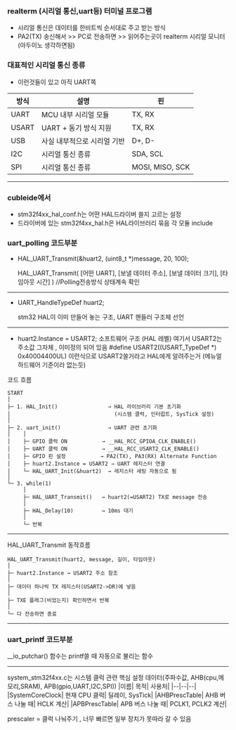 ### realterm (시리얼 통신,uart등) 터미널 프로그램 
- 시리얼 통신은 데이터를 한비트씩 순서대로 주고 받는 방식
- PA2(TX) 송신해서 >> PC로 전송하면 >> 읽어주는곳이 realterm 시리얼 모니터 (아두이노 생각하면됨)

### 대표적인 시리얼 통신 종류
- 이런것들이 있고 아직 UART쪽 

|방식|	설명|	핀|
|--|--|--|
|UART|	MCU 내부 시리얼 모듈|	TX, RX|
|USART|	UART + 동기 방식 지원|	TX, RX|
|USB|	사실 내부적으로 시리얼 기반|	D+, D-|
|I2C|	시리얼 통신 종류|	SDA, SCL|
|SPI|	시리얼 통신 종류|	MOSI, MISO, SCK|
***
### cubleide에서 
- stm32f4xx_hal_conf.h는 어떤 HAL드라이버 쓸지 고르는 설정
- 드라이버에 있는 stm32f4xx_hal.h은 HAL라이브러리 묶음 각 모듈 include

### uart_polling 코드부분
- HAL_UART_Transmit(&huart2, (uint8_t *)message, 20, 100); 
  
  HAL_UART_Transmit( [어떤 UART], [보낼 데이터 주소], [보낼 데이터 크기], [타임아웃 시간] ) //Polling전송방식 상태계속 확인 
***
- UART_HandleTypeDef huart2;
 
  stm32 HAL이 이미 만들어 놓는 구조, UART 핸들러 구조체 선언
***
- huart2.Instance = USART2; 소프트웨어 구조 (HAL 레벨) 
  여기서 USART2는 주소값 그자체 , 이미정의 되어 있음 #define USART2((USART_TypeDef *) 0x40004400UL) 이런식으로 
  USART2쓸거라고 HAL에게 알려주는거 (메뉴얼 하드웨어 기준이라 없는듯)

코드 흐름
```
START
│
├─ 1. HAL_Init()                → HAL 라이브러리 기본 초기화
│                                 (시스템 클럭, 인터럽트, SysTick 설정)
│
├─ 2. uart_init()               → UART 관련 초기화
│    │
│    ├─ GPIO 클럭 ON           → __HAL_RCC_GPIOA_CLK_ENABLE()
│    ├─ UART 클럭 ON           → __HAL_RCC_USART2_CLK_ENABLE()
│    ├─ GPIO 핀 설정           → PA2(TX), PA3(RX) Alternate Function
│    ├─ huart2.Instance = USART2 → UART 레지스터 연결
│    └─ HAL_UART_Init(&huart2)  → 레지스터 세팅 자동으로 됨
│
└─ 3. while(1) 
     │
     ├─ HAL_UART_Transmit()   → huart2(=USART2) TX로 message 전송
     │
     ├─ HAL_Delay(10)         → 10ms 대기
     │
     └─ 반복
```
***
HAL_UART_Transmit 동작흐름 
```
HAL_UART_Transmit(huart2, message, 길이, 타임아웃)
│
├─ huart2.Instance → USART2 주소 참조
│
├─ 데이터 하나씩 TX 레지스터(USART2->DR)에 넣음
│
├─ TXE 플래그(비었는지) 확인하면서 반복
│
└─ 다 전송하면 종료

```
***
### uart_printf 코드부분
__io_putchar() 함수는 printf쓸 때 자동으로 불리는 함수 

***
system_stm32f4xx.c는 시스템 클럭 관련 핵심 설정 데이터(주파수값, AHB(cpu,메모리,SRAM), APB(gpio,UART,I2C,SPI))
|이름|	목적|	사용처|
|--|--|--|
|SystemCoreClock|	현재 CPU 클럭|	딜레이, SysTick|
|AHBPrescTable|	AHB 버스 나눌 때|	HCLK 계산|
|APBPrescTable|	APB 버스 나눌 때|	PCLK1, PCLK2 계산|

prescaler = 클럭 나눠주기 , 너무 빠르면 일부 장치가 못따라 갈 수 있음 






